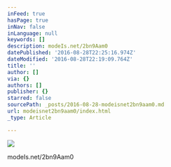 ```yaml
---
inFeed: true
hasPage: true
inNav: false
inLanguage: null
keywords: []
description: modeIs.net/2bn9Aam0
datePublished: '2016-08-28T22:25:16.974Z'
dateModified: '2016-08-28T22:19:09.764Z'
title: ''
author: []
via: {}
authors: []
publisher: {}
starred: false
sourcePath: _posts/2016-08-28-modeisnet2bn9aam0.md
url: modeisnet2bn9aam0/index.html
_type: Article

---
```

![](https://the-grid-user-content.s3-us-west-2.amazonaws.com/87112ff7-68ef-4abc-b7c7-5fc8fd4b73a2.jpg)

modeIs.net/2bn9Aam0